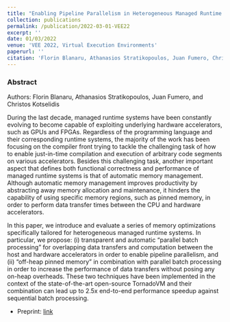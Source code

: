 ```yaml
---
title: "Enabling Pipeline Parallelism in Heterogeneous Managed Runtime Environments via Batch Processing"
collection: publications
permalink: /publication/2022-03-01-VEE22
excerpt: ''
date: 01/03/2022
venue: 'VEE 2022, Virtual Execution Environments'
paperurl: ''
citation: 'Florin Blanaru, Athanasios Stratikopoulos, Juan Fumero, Christos Kotselidis. VEE 2022.' 
---
```


### Abstract

Authors: Florin Blanaru, Athanasios Stratikopoulos, Juan Fumero, and Christos Kotselidis


During the last decade, managed runtime systems have been constantly evolving to become capable of exploiting underlying hardware accelerators, such as GPUs and FPGAs. Regardless of the programming language and their corresponding runtime systems, the majority of the work has been focusing on the compiler front trying to tackle the challenging task of how to enable just-in-time compilation and execution of arbitrary code segments on various accelerators. Besides this challenging task, another important aspect that defines both functional correctness and performance of managed runtime systems is that of automatic memory management. Although automatic memory management improves productivity by abstracting away memory allocation and maintenance, it hinders the capability of using specific memory regions, such as pinned memory, in order to perform data transfer times between the CPU and hardware accelerators.

In this paper, we introduce and evaluate a series of memory optimizations specifically tailored for heterogeneous managed runtime systems. In particular, we propose: (i) transparent and automatic “parallel batch processing” for overlapping data transfers and computation between the host and hardware accelerators in order to enable pipeline parallelism, and (ii) “off-heap pinned memory” in combination with parallel batch processing in order to increase the performance of data transfers without posing any on-heap overheads. These two techniques have been implemented in the context of the state-of-the-art open-source TornadoVM and their combination can lead up to 2.5x end-to-end performance speedup against sequential batch processing.


* Preprint: [link](https://www.research.manchester.ac.uk/portal/en/publications/enabling-pipeline-parallelism-in-heterogeneous-managed-runtime-environments-via-batch-processing(690bb1ce-badc-45a9-89c5-05a5cfcad45f).html)


